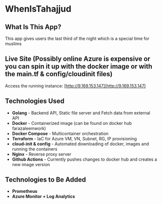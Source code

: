 # WhenIsTahajjud

## What Is This App?
This app gives users the last third of the night which is a special time for muslims 

## Live Site (Possibly online Azure is expensive or you can spin it up with the docker image or with the main.tf & config/cloudinit files)
Access the running instance: [http://9.169.153.147](http://9.169.153.147)

## Technologies Used 

- **Golang** - Backend API, Static file server and Fetch data from external API
- **Docker** - Containerized image (can be found on docker hub farazaleemwork)
- **Docker Compose** - Multicontainer orchestration
- **Terraform** - IaC for Azure VM, VN, Subnet, RG, IP provisioning
- **cloud-init & config** - Automated downloading of docker, images and running the containers
- **Nginx** - Reverse proxy server
- **Github Actions** - Currently pushes changes to docker hub and creates a new image version

## Technologies to Be Added
- **Prometheus**
- **Azure Monitor + Log Analytics**
